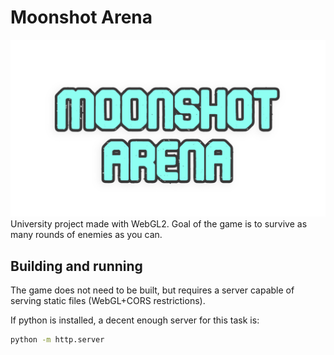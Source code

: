 # Moonshot Arena
![alt text](./assets/ui/TitleText.png?raw=true)
University project made with WebGL2. Goal of the game is to survive as many rounds of enemies as you can.

## Building and running
The game does not need to be built, but requires a server
capable of serving static files (WebGL+CORS restrictions).

If python is installed, a decent enough server for this task is:

```bash
python -m http.server
```